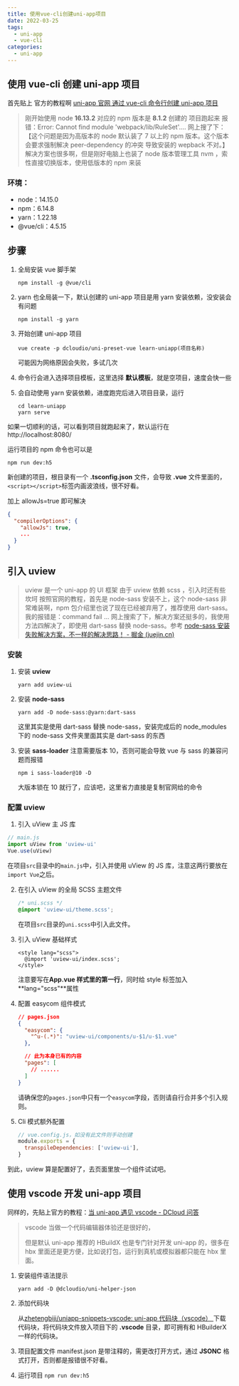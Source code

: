 ```yaml
---
title: 使用vue-cli创建uni-app项目
date: 2022-03-25
tags:
  - uni-app
  - vue-cli
categories:
  - uni-app
---
```


## 使用 vue-cli 创建 uni-app 项目

首先贴上 官方的教程啊 [uni-app 官网 通过 vue-cli 命令行创建 uni-app 项目](https://uniapp.dcloud.io/quickstart.html#_2-通过vue-cli命令行)

> 刚开始使用 node **16.13.2** 对应的 npm 版本是 **8.1.2**
> 创建的 项目跑起来 报错：Error: Cannot find module 'webpack/lib/RuleSet'....
> 网上搜了下：【这个问题是因为高版本的 node 默认装了 7 以上的 npm 版本。这个版本会要求强制解决 peer-dependency 的冲突 导致安装的 wepback 不对。】
> 解决方案也很多啊，但是刚好电脑上也装了 node 版本管理工具 nvm ，索性直接切换版本，使用低版本的 npm 来装

### 环境：

- node：14.15.0
- npm：6.14.8
- yarn：1.22.18
- @vue/cli：4.5.15

## 步骤

1. 全局安装 vue 脚手架

   ```shell
   npm install -g @vue/cli
   ```

2. yarn 也全局装一下，默认创建的 uni-app 项目是用 yarn 安装依赖，没安装会有问题

   ```shell
   npm install -g yarn
   ```

3. 开始创建 uni-app 项目

   ```shell
   vue create -p dcloudio/uni-preset-vue learn-uniapp(项目名称)
   ```

   可能因为网络原因会失败，多试几次

4. 命令行会进入选择项目模板，这里选择 **默认模板**，就是空项目，速度会快一些

5. 会自动使用 yarn 安装依赖，进度跑完后进入项目目录，运行

   ```shell
   cd learn-uniapp
   yarn serve
   ```

如果一切顺利的话，可以看到项目就跑起来了，默认运行在 http://localhost:8080/

运行项目的 npm 命令也可以是

```shell
npm run dev:h5
```

新创建的项目，根目录有一个 **.tsconfig.json** 文件，会导致 **.vue** 文件里面的，`<script></script>`标签内画波浪线，很不好看。

加上 allowJs=true 即可解决

```json
{
  "compilerOptions": {
    "allowJs": true,
    ...
  }
}

```

## 引入 uview

> uview 是一个 uni-app 的 UI 框架
> 由于 uview 依赖 scss ，引入时还有些坎坷
> 按照官网的教程，首先是 node-sass 安装不上，这个 node-sass 非常难装啊，npm 包介绍里也说了现在已经被弃用了，推荐使用 dart-sass。
> 我的报错是：command fail ...
> 网上搜索了下，解决方案还挺多的，我使用方法四解决了，即使用 dart-sass 替换 node-sass。参考 [node-sass 安装失败解决方案，不一样的解决思路！ - 掘金 (juejin.cn)](https://juejin.cn/post/7045881610129899557)

### 安装

1. 安装 **uview**

   ```shell
   yarn add uview-ui
   ```

2. 安装 **node-sass**

   ```shell
   yarn add -D node-sass:@yarn:dart-sass
   ```

   这里其实是使用 dart-sass 替换 node-sass，安装完成后的 node_modules 下的 node-sass 文件夹里面其实是 dart-sass 的东西

3. 安装 **sass-loader** 注意需要版本 10，否则可能会导致 vue 与 sass 的兼容问题而报错

   ```shell
   npm i sass-loader@10 -D
   ```

   大版本锁在 10 就行了，应该吧，这里省力直接是复制官网给的命令

### 配置 uview

1.  引入 uView 主 JS 库

```js
// main.js
import uView from 'uview-ui'
Vue.use(uView)
```

在项目`src`目录中的`main.js`中，引入并使用 uView 的 JS 库，注意这两行要放在`import Vue`之后。

2. 在引入 uView 的全局 SCSS 主题文件

   ```scss
   /* uni.scss */
   @import 'uview-ui/theme.scss';
   ```

   在项目`src`目录的`uni.scss`中引入此文件。

3. 引入 uView 基础样式

   ```vue
   <style lang="scss">
     @import 'uview-ui/index.scss';
   </style>
   ```

   注意要写在**App.vue 样式里的第一行**，同时给 style 标签加入**lang="scss"**属性

4. 配置 easycom 组件模式

   ```json
   // pages.json
   {
     "easycom": {
       "^u-(.*)": "uview-ui/components/u-$1/u-$1.vue"
     },

     // 此为本身已有的内容
     "pages": [
       // ......
     ]
   }
   ```

   请确保您的`pages.json`中只有一个`easycom`字段，否则请自行合并多个引入规则。

5. Cli 模式额外配置

   ```js
   // vue.config.js，如没有此文件则手动创建
   module.exports = {
     transpileDependencies: ['uview-ui'],
   }
   ```

到此，uview 算是配置好了，去页面里放一个组件试试吧。

## 使用 vscode 开发 uni-app 项目

同样的，先贴上官方的教程：[当 uni-app 遇见 vscode - DCloud 问答](https://ask.dcloud.net.cn/article/36286)

> vscode 当做一个代码编辑器体验还是很好的，
>
> 但是默认 uni-app 推荐的 HBuildX 也是专门针对开发 uni-app 的，很多在 hbx 里面还是更方便，比如说打包，运行到真机或模拟器都只能在 hbx 里面。

1. 安装组件语法提示

   ```shell
   yarn add -D @dcloudio/uni-helper-json
   ```

2. 添加代码块

   从[zhetengbiji/uniapp-snippets-vscode: uni-app 代码块（vscode） ](https://github.com/zhetengbiji/uniapp-snippets-vscode)下载代码块，将代码块文件放入项目下的 **.vscode** 目录，即可拥有和 HBuilderX 一样的代码块。

3. 项目配置文件 manifest.json 是带注释的，需更改打开方式，通过 **JSONC** 格式打开，否则都是报错很不好看。

4. 运行项目 `npm run dev:h5`
